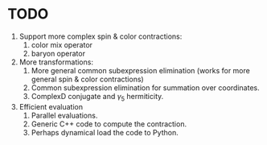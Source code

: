 # TODO

1. Support more complex spin & color contractions:
   1. color mix operator
   2. baryon operator
2. More transformations:
   1. More general common subexpression elimination (works for more general spin & color contractions)
   2. Common subexpression elimination for summation over coordinates.
   3. ComplexD conjugate and $\gamma_5$ hermiticity.
3. Efficient evaluation
   1. Parallel evaluations.
   2. Generic C++ code to compute the contraction.
   3. Perhaps dynamical load the code to Python.
